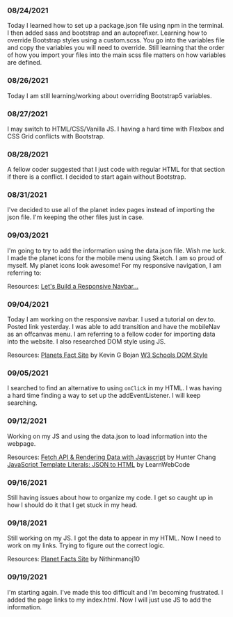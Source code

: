 ### 08/24/2021

Today I learned how to set up a package.json file using npm in the terminal. I then added sass and bootstrap and an autoprefixer. Learning how to override Bootstrap styles using a custom.scss. You go into the variables file and copy the variables you will need to override. Still learning that the order of how you import your files into the main scss file matters on how variables are defined.

### 08/26/2021

Today I am still learning/working about overriding Bootstrap5 variables.

### 08/27/2021

I may switch to HTML/CSS/Vanilla JS. I having a hard time with Flexbox and CSS Grid conflicts with Bootstrap.

### 08/28/2021

A fellow coder suggested that I just code with regular HTML for that section if there is a conflict. I decided to start again without Bootstrap.

### 08/31/2021

I've decided to use all of the planet index pages instead of importing the json file. I'm keeping the other files just in case.

### 09/03/2021

I'm going to try to add the information using the data.json file. Wish me luck. I made the planet icons for the mobile menu using Sketch. I am so proud of myself. My planet icons look awesome! For my responsive navigation, I am referring to:

Resources:
[Let's Build a Responsive Navbar...](https://dev.to/devggaurav/let-s-build-a-responsive-navbar-and-hamburger-menu-using-html-css-and-javascript-4gci)

### 09/04/2021

Today I am working on the responsive navbar. I used a tutorial on dev.to. Posted link yesterday. I was able to add transition and have the mobileNav as an offcanvas menu. I am referring to a fellow coder for importing data into the website. I also researched DOM style using JS.

Resources:
[Planets Fact Site](https://github.com/KevinGBojan/planets-fact-site) by Kevin G Bojan
[W3 Schools DOM Style](https://www.w3schools.com/jsref/prop_style_background.asp)

### 09/05/2021

I searched to find an alternative to using `onClick` in my HTML. I was having a hard time finding a way to set up the addEventListener. I will keep searching.

### 09/12/2021

Working on my JS and using the data.json to load information into the webpage.

Resources:
[Fetch API & Rendering Data with Javascript](https://youtu.be/FN_ffvw_ksE) by Hunter Chang
[JavaScript Template Literals: JSON to HTML](https://youtu.be/DG4obitDvUA) by LearnWebCode

### 09/16/2021

Still having issues about how to organize my code. I get so caught up in how I should do it that I get stuck in my head.

### 09/18/2021

Still working on my JS. I got the data to appear in my HTML. Now I need to work on my links. Trying to figure out the correct logic.

Resources:
[Planet Facts Site](https://github.com/nithinmanoj10/Planets-Fact-Site) by Nithinmanoj10

### 09/19/2021

I'm starting again. I've made this too difficult and I'm becoming frustrated. I added the page links to my index.html. Now I will just use JS to add the information. 
